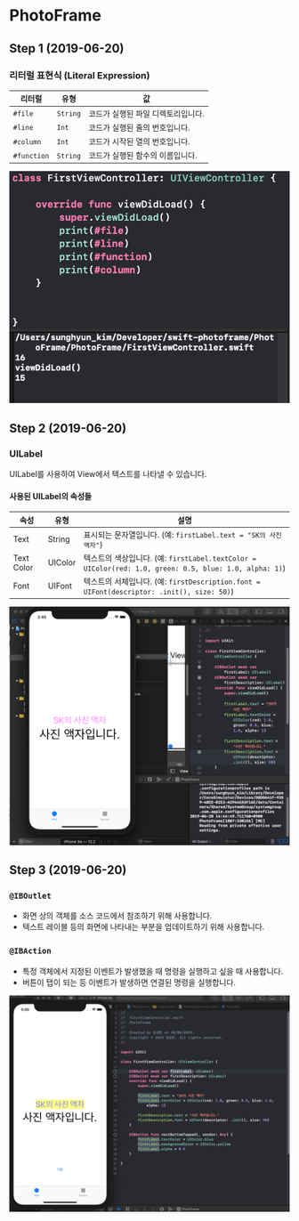 # PhotoFrame

## Step 1 (2019-06-20)

### 리터럴 표현식 (Literal Expression)

리터럴 | 유형 | 값
------- | ---- | -----
`#file` | `String` | 코드가 실행된 파일 디렉토리입니다.
`#line` | `Int` | 코드가 실행된 줄의 번호입니다.
`#column` | `Int` | 코드가 시작된 열의 번호입니다.
`#function` | `String` | 코드가 실행된 함수의 이름입니다.

![리터럴_표현식](asset/리터럴_표현식.png)


## Step 2 (2019-06-20)

### UILabel

UILabel를 사용하여 View에서 텍스트를 나타낼 수 있습니다.

#### 사용된 UILabel의 속성들
속성 | 유형 | 설명
--- | --- | ---
Text | String | 표시되는 문자열입니다. (예: `firstLabel.text = "SK의 사진 액자"`)
Text Color | UIColor | 텍스트의 색상입니다. (예: `firstLabel.textColor = UIColor(red: 1.0, green: 0.5, blue: 1.0, alpha: 1)`)
Font | UIFont | 텍스트의 서체입니다. (예: `firstDescription.font = UIFont(descriptor: .init(), size: 50)`)

![Step2](asset/Step2_스크린샷.png)


## Step 3 (2019-06-20)

### `@IBOutlet`

- 화면 상의 객체를 소스 코드에서 참조하기 위해 사용합니다.
- 텍스트 레이블 등의 화면에 나타내는 부분을 업데이트하기 위해 사용합니다.

### `@IBAction`

- 특정 객체에서 지정된 이벤트가 발생했을 때 명령을 실행하고 싶을 때 사용합니다.
- 버튼이 탭이 되는 등 이벤트가 발생하면 연결된 명령을 실행합니다.

![Step3](asset/Step3_스크린샷.png)
